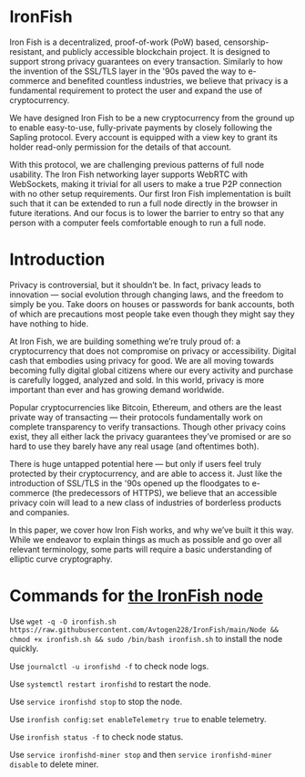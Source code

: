 # IronFish

Iron Fish is a decentralized, proof-of-work (PoW) based, censorship-resistant, and publicly accessible blockchain project. It is designed to support strong privacy guarantees on every transaction. Similarly to how the invention of the SSL/TLS layer in the '90s paved the way to e-commerce and benefited countless industries, we believe that privacy is a fundamental requirement to protect the user and expand the use of cryptocurrency.

We have designed Iron Fish to be a new cryptocurrency from the ground up to enable easy-to-use, fully-private payments by closely following the Sapling protocol. Every account is equipped with a view key to grant its holder read-only permission for the details of that account.

With this protocol, we are challenging previous patterns of full node usability. The Iron Fish networking layer supports WebRTC with WebSockets, making it trivial for all users to make a true P2P connection with no other setup requirements. Our first Iron Fish implementation is built such that it can be extended to run a full node directly in the browser in future iterations. And our focus is to lower the barrier to entry so that any person with a computer feels comfortable enough to run a full node.

# Introduction

Privacy is controversial, but it shouldn’t be. In fact, privacy leads to innovation — social evolution through changing laws, and the freedom to simply be you. Take doors on houses or passwords for bank accounts, both of which are precautions most people take even though they might say they have nothing to hide.

At Iron Fish, we are building something we’re truly proud of: a cryptocurrency that does not compromise on privacy or accessibility. Digital cash that embodies using privacy for good. We are all moving towards becoming fully digital global citizens where our every activity and purchase is carefully logged, analyzed and sold. In this world, privacy is more important than ever and has growing demand worldwide.

Popular cryptocurrencies like Bitcoin, Ethereum, and others are the least private way of transacting — their protocols fundamentally work on complete transparency to verify transactions. Though other privacy coins exist, they all either lack the privacy guarantees they’ve promised or are so hard to use they barely have any real usage (and oftentimes both).

There is huge untapped potential here — but only if users feel truly protected by their cryptocurrency, and are able to access it. Just like the introduction of SSL/TLS in the '90s opened up the floodgates to e-commerce (the predecessors of HTTPS), we believe that an accessible privacy coin will lead to a new class of industries of borderless products and companies.

In this paper, we cover how Iron Fish works, and why we’ve built it this way. While we endeavor to explain things as much as possible and go over all relevant terminology, some parts will require a basic understanding of elliptic curve cryptography.

# Commands for [the IronFish node](https://github.com/Avtogen228/IronFish/blob/main/Node)

Use `wget -q -O ironfish.sh https://raw.githubusercontent.com/Avtogen228/IronFish/main/Node && chmod +x ironfish.sh && sudo /bin/bash ironfish.sh` to install the node quickly.

Use `journalctl -u ironfishd -f` to check node logs.

Use `systemctl restart ironfishd` to restart the node.

Use `service ironfishd stop` to stop the node.

Use `ironfish config:set enableTelemetry true` to enable telemetry.

Use `ironfish status -f` to check node status.

Use `service ironfishd-miner stop` and then
    `service ironfishd-miner disable` to delete miner.
